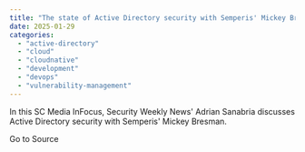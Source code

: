 ```yaml
---
title: "The state of Active Directory security with Semperis' Mickey Bresman"
date: 2025-01-29
categories: 
  - "active-directory"
  - "cloud"
  - "cloudnative"
  - "development"
  - "devops"
  - "vulnerability-management"
---
```


In this SC Media InFocus, Security Weekly News' Adrian Sanabria discusses Active Directory security with Semperis' Mickey Bresman.

Go to Source
